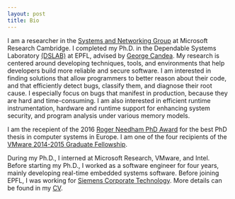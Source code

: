 ```yaml
---
layout: post
title: Bio
---
```


I am a researcher in the [Systems and Networking Group](https://www.microsoft.com/en-us/research/group/cambridge-systems-and-networking/) at Microsoft Research Cambridge. I completed my Ph.D. in the Dependable Systems Laboratory [(DSLAB)](http://dslab.epfl.ch/) at EPFL, advised by [George Candea](http://people.epfl.ch/george.candea). My research is centered around developing techniques, tools, and environments that help developers build more reliable and secure software. I am interested in finding solutions that allow programmers to better reason about their code, and that efficiently detect bugs, classify them, and diagnose their root cause. I especially focus on bugs that manifest in production, because they are hard and time-consuming. I am also interested in efficient runtime instrumentation, hardware and runtime support for enhancing system security, and program analysis under various memory models.

I am the recepient of the 2016 [Roger Needham PhD Award](http://www.eurosys.org/awards/needham-award) for the best PhD thesis in computer systems in Europe. I am one of the four recipients of the <a href="https://labs.vmware.com/academic/vmware-2014-2015-graduate-fellowships" target="_top">VMware 2014-2015 Graduate Fellowship</a>.

During my Ph.D., I interned at Microsoft Research, VMware, and Intel. Before starting my Ph.D., I worked as a software engineer for four years, mainly developing real-time embedded systems software. Before joining EPFL, I was working for <a href="http://www.siemens.com/corporate-technology/en/index.php">Siemens Corporate Technology</a>. More details can be found in my <a href="{{ site.baseurl }}public/cv.pdf">CV</a>.
